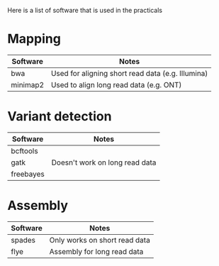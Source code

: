 Here is a list of software that is used in the practicals

# Mapping

| Software | Notes |
|----------|-------|
| bwa | Used for aligning short read data (e.g. Illumina) | 
| minimap2 | Used to align long read data (e.g. ONT) |

# Variant detection 

| Software | Notes |
|----------|-------|
| bcftools |       |
| gatk | Doesn't work on long read data |
| freebayes | |

# Assembly

| Software | Notes |
|----------|-------|
| spades | Only works on short read data | 
| flye | Assembly for long read data |